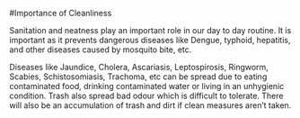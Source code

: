 #Importance of Cleanliness

Sanitation and neatness play an important role in our day to day routine. 
It is important as it prevents dangerous diseases like Dengue, typhoid, hepatitis, and other diseases caused by mosquito bite, etc.

Diseases like Jaundice, Cholera, Ascariasis, Leptospirosis, Ringworm, Scabies, Schistosomiasis, Trachoma, etc can be spread due to eating contaminated food, drinking contaminated water or living in an unhygienic condition. 
Trash also spread bad odour which is difficult to tolerate. 
There will also be an accumulation of trash and dirt if clean measures aren’t taken.
